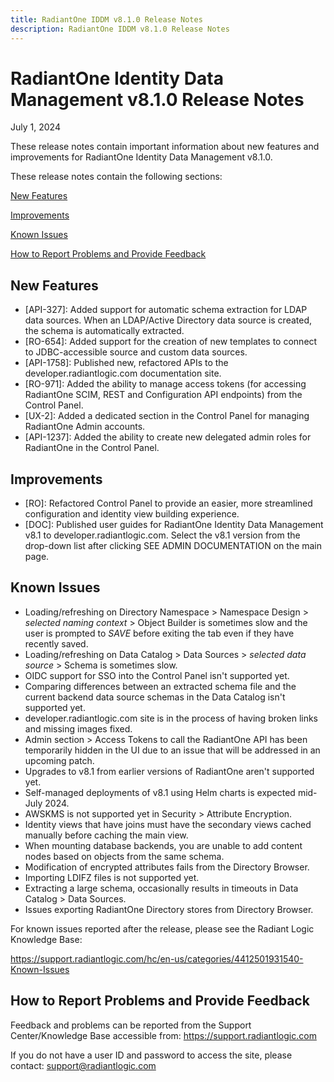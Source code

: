 ```yaml
---
title: RadiantOne IDDM v8.1.0 Release Notes
description: RadiantOne IDDM v8.1.0 Release Notes
---
```


# RadiantOne Identity Data Management v8.1.0 Release Notes

July 1, 2024

These release notes contain important information about new features and improvements for RadiantOne Identity Data Management v8.1.0.

These release notes contain the following sections:

[New Features](#new-features)

[Improvements](#improvements)

[Known Issues](#known-issues)

[How to Report Problems and Provide Feedback](#how-to-report-problems-and-provide-feedback)

## New Features
- [API-327]: Added support for automatic schema extraction for LDAP data sources. When an LDAP/Active Directory data source is created, the schema is automatically extracted.
- [RO-654]: Added support for the creation of new templates to connect to JDBC-accessible source and custom data sources.
- [API-1758]: Published new, refactored APIs to the developer.radiantlogic.com documentation site.
- [RO-971]: Added the ability to manage access tokens (for accessing RadiantOne SCIM, REST and Configuration API endpoints) from the Control Panel.
- [UX-2]: Added a dedicated section in the Control Panel for managing RadiantOne Admin accounts.
- [API-1237]: Added the ability to create new delegated admin roles for RadiantOne in the Control Panel.

## Improvements

- [RO]: Refactored Control Panel to provide an easier, more streamlined configuration and identity view building experience.
- [DOC]: Published user guides for RadiantOne Identity Data Management v8.1 to developer.radiantlogic.com. Select the v8.1 version from the drop-down list after clicking SEE ADMIN DOCUMENTATION on the main page.

 
## Known Issues

- Loading/refreshing on Directory Namespace > Namespace Design > *selected naming context* > Object Builder is sometimes slow and the user is prompted to *SAVE* before exiting the tab even if they have recently saved.
- Loading/refreshing on Data Catalog > Data Sources > *selected data source* > Schema is sometimes slow.
- OIDC support for SSO into the Control Panel isn't supported yet.
- Comparing differences between an extracted schema file and the current backend data source schemas in the Data Catalog isn't supported yet.
- developer.radiantlogic.com site is in the process of having broken links and missing images fixed.
- Admin section > Access Tokens to call the RadiantOne API has been temporarily hidden in the UI due to an issue that will be addressed in an upcoming patch.
- Upgrades to v8.1 from earlier versions of RadiantOne aren't supported yet.
- Self-managed deployments of v8.1 using Helm charts is expected mid-July 2024.
- AWSKMS is not supported yet in Security > Attribute Encryption.
- Identity views that have joins must have the secondary views cached manually before caching the main view.
- When mounting database backends, you are unable to add content nodes based on objects from the same schema.
- Modification of encrypted attributes fails from the Directory Browser.
- Importing LDIFZ files is not supported yet.
- Extracting a large schema, occasionally results in timeouts in Data Catalog > Data Sources.
- Issues exporting RadiantOne Directory stores from Directory Browser.

For known issues reported after the release, please see the Radiant Logic Knowledge Base: 

https://support.radiantlogic.com/hc/en-us/categories/4412501931540-Known-Issues

## How to Report Problems and Provide Feedback

Feedback and problems can be reported from the Support Center/Knowledge Base accessible from: https://support.radiantlogic.com

If you do not have a user ID and password to access the site, please contact: support@radiantlogic.com
